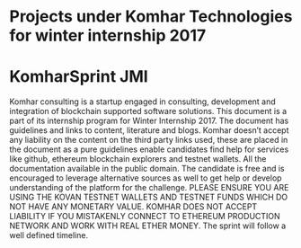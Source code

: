 # Projects under Komhar Technologies for winter internship 2017

# KomharSprint JMI
Komhar consulting is a startup engaged in consulting, development and integration of blockchain supported software solutions. This document is a part of its internship program for Winter Internship 2017. The document has guidelines and links to content, literature and blogs. Komhar doesn’t accept any liability on the content on the third party links used, these are placed in the document as a pure guidelines enable candidates find help for services like github, ethereum blockchain explorers and testnet wallets. All the documentation available in the public domain. The candidate is free and is encouraged to leverage alternative sources as well to get help or develop understanding of the platform for the challenge. PLEASE ENSURE YOU ARE USING THE KOVAN TESTNET WALLETS AND TESTNET FUNDS WHICH DO NOT HAVE ANY MONETARY VALUE. KOMHAR DOES NOT ACCEPT LIABILITY IF YOU MISTAKENLY CONNECT TO ETHEREUM PRODUCTION NETWORK AND WORK WITH REAL ETHER MONEY. The sprint will follow a well defined timeline.
